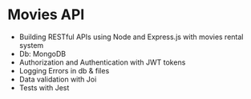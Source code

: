 # Movies API

- Building RESTful APIs using Node and Express.js with movies rental system
- Db: MongoDB
- Authorization and Authentication with JWT tokens
- Logging Errors in db & files
- Data validation with Joi
- Tests with Jest
